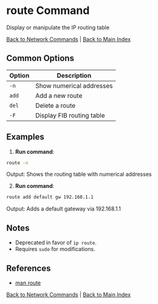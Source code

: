 # route Command

Display or manipulate the IP routing table

[Back to Network Commands](./index.md) | [Back to Main Index](../../README.md)

## Common Options

| Option | Description |
|--------|-------------|
| `-n` | Show numerical addresses |
| `add` | Add a new route |
| `del` | Delete a route |
| `-F` | Display FIB routing table |

## Examples
1. **Run command**:
```bash
route -n
```
Output: Shows the routing table with numerical addresses

2. **Run command**:
```bash
route add default gw 192.168.1.1
```
Output: Adds a default gateway via 192.168.1.1


## Notes
- Deprecated in favor of `ip route`.
- Requires `sudo` for modifications.

## References
- [man route](https://man7.org/linux/man-pages/man8/route.8.html)

[Back to Network Commands](../index.md) | [Back to Main Index](../../README.md)
